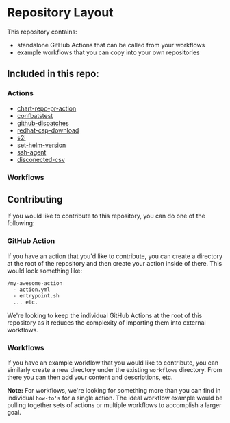 # Repository Layout

This repository contains:
- standalone GitHub Actions that can be called from your workflows
- example workflows that you can copy into your own repositories

## Included in this repo:

### Actions
- [chart-repo-pr-action](/chart-repo-pr-action)
- [confbatstest](/confbatstest)
- [github-dispatches](/github-dispatches)
- [redhat-csp-download](/redhat-csp-download)
- [s2i](/s2i)
- [set-helm-version](/set-helm-version)
- [ssh-agent](/ssh-agent)
- [disconected-csv](/disconnected-csv)

### Workflows

## Contributing

If you would like to contribute to this repository, you can do one of the following:

### GitHub Action

If you have an action that you'd like to contribute, you can create a directory at the root of the repository and then create your action inside of there. This would look something like:

```sh
/my-awesome-action
  - action.yml
  - entrypoint.sh
  ... etc.
```

We're looking to keep the individual GitHub Actions at the root of this repository as it reduces the complexity of importing them into external workflows.

### Workflows

If you have an example workflow that you would like to contribute, you can similarly create a new directory under the existing `workflows` directory. From there you can then add your content and descriptions, etc.

**Note:** For workflows, we're looking for something more than you can find in individual `how-to's` for a single action. The ideal workflow example would be pulling together sets of actions or multiple workflows to accomplish a larger goal.
